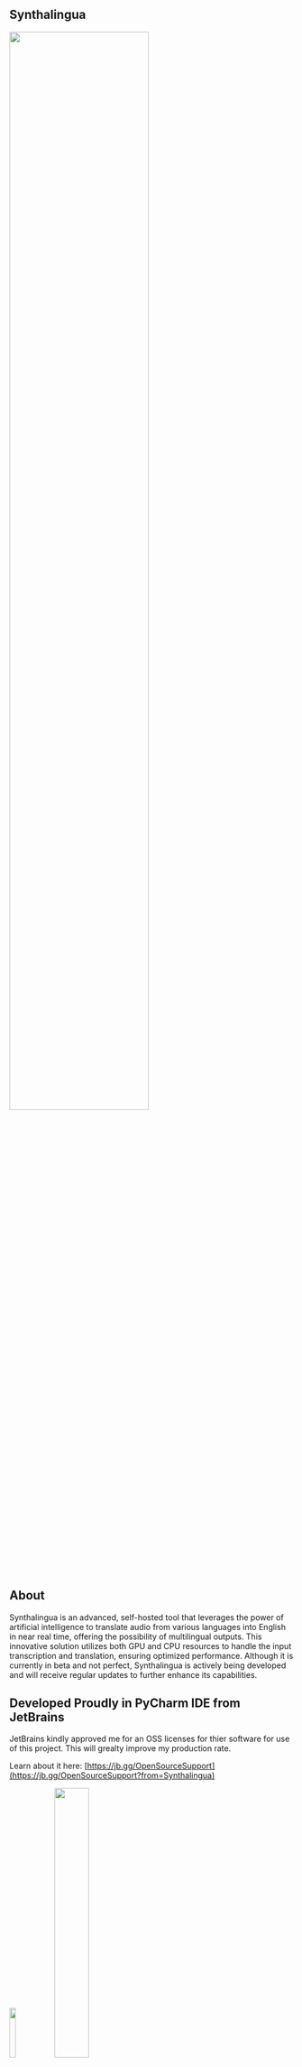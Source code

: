 ## Synthalingua 
<img src="https://github.com/cyberofficial/Synthalingua/assets/19499442/c81d2c51-bf85-4055-8243-e6a1262cce8a" width=70%>

## About

Synthalingua is an advanced, self-hosted tool that leverages the power of artificial intelligence to translate audio from various languages into English in near real time, offering the possibility of multilingual outputs. This innovative solution utilizes both GPU and CPU resources to handle the input transcription and translation, ensuring optimized performance. Although it is currently in beta and not perfect, Synthalingua is actively being developed and will receive regular updates to further enhance its capabilities.


## Developed Proudly in PyCharm IDE from JetBrains
JetBrains kindly approved me for an OSS licenses for thier software for use of this project. This will grealty improve my production rate.

Learn about it here: [https://jb.gg/OpenSourceSupport](https://jb.gg/OpenSourceSupport?from=Synthalingua)

[<img src="https://resources.jetbrains.com/storage/products/company/brand/logos/jb_beam.png" width="15%">](https://www.jetbrains.com/?from=Synthalingua)
[<img src="https://resources.jetbrains.com/storage/products/company/brand/logos/PyCharm.png" width="35%">](https://www.jetbrains.com/pycharm/?from=Synthalingua)


### Downloads
| Version (Click to DL) | Portable Included | Type | Notes |
| ------- |-------------------| ---- | ----- |
| [1.0.9986](https://github.com/cyberofficial/Synthalingua/releases/tag/1.0.9986) | Yes               | Stable | various updates and bug fixes, added noise gate supression argument. `--mic_calibration_time` check arguments below. |

### Badges
[![CodeQL](https://github.com/cyberofficial/Synthalingua/actions/workflows/codeql.yml/badge.svg)](https://github.com/cyberofficial/Synthalingua/actions/workflows/codeql.yml)

#### Readme will update as time goes. This is a work in progress.

### Table of Contents
| Table of Contents | Description |
| ----------------- | ----------- |
| [Disclaimer](#things-to-knowdisclaimerswarningsetc) | Things to know/Disclaimers/Warnings/etc |
| [To Do List](#todo) | Things to do |
| [Contributors](#contributors) | People who helped with the project or contributed to the project. |
| [Installing/Setup](#installation) | How to install and setup the tool. |
| Misc | [Usage and File Arguments](#usage) - [Examples](#examples) - [Web Server](#web-server) |
| [Troubleshooting](#troubleshooting) | Common issues and how to fix them. |
| [Additional Info](#additional-information) | Additional information about the tool. |
| [Video Demos](#video-demonstration) | Video demonstrations of the tool. |
| [Extra Notes](#things-to-note) | Extra notes about the tool. |

## Things to know/Disclaimers/Warnings/etc
- This tool is not perfect. It's still in beta and is a work in progress. It will be updated in a reasonable amount of time.
Example: The tool might occasionally provide inaccurate translations or encounter bugs that are being actively worked on by the developers.
- Translations are more accurate when the speaker speaks clearly and slowly. If the speaker is fast or unclear, the translation will be less accurate, though it will still provide some level of translation.
Example: If the speaker speaks slowly and enunciates clearly, the tool is likely to provide more accurate translations compared to when the speaker speaks quickly or mumbles.
- The tool is not intended for professional use. It's meant for fun, language learning, and enjoying content at a reasonable pace. You may need to try to understand the content on your own before using this tool.
Example: This tool can be used for casual conversations, language practice with friends, or enjoying audio content in different languages.
- You agree not to use the tool to produce or spread misinformation or hate speech. If there is a discrepancy between the tool's output and the speaker's words, you must conduct your own research to determine the truth.
Example: If the tool translates a statement into something false or misleading, it is your responsibility to verify the accuracy of the information before sharing it. Avoid using the tool to spread false information or engage in hate speech.
- You assume your own risk and liability. The repository owner will not be held responsible for any damages caused by the tool. You are responsible for your own actions and cannot hold the repository owner accountable if you encounter issues or face consequences due to your usage of the tool.
Example: If the tool encounters technical issues, fails to provide accurate translations, or if you face any negative consequences resulting from its usage, the repository owner cannot be held liable.
- The tool is not meant to replace human translators. It is designed for fun, language learning, and enjoying content at a reasonable pace. You may need to make an effort to understand the content on your own before using this tool.
Example: When dealing with complex or highly specialized content, it is advisable to consult professional human translators for accurate translations.
- Your hardware can affect the tool's performance. A weak CPU or GPU may hinder its functionality. However, a weak internet connection or microphone will not significantly impact the tool.
Example: If you have a powerful computer with a fast processor, the tool is likely to perform better and provide translations more efficiently compared to using it on a slower or older system.
- This is a tool, not a service. You are responsible for your own actions and cannot hold the repository owner accountable if the tool violates terms of service or end-user license agreements, or if you encounter any issues while using the tool.
Example: If you use the tool in a way that violates the terms of service or policies of the platform you're using it with, the repository owner cannot be held responsible for any resulting consequences.


## TODO
| Todo  | Sub-Task | Status |
|-------|----------|--------|
| Add support for AMD GPUs. | ROCm support - Linux Only | ✅ |
|       | OpenCL support - Linux Only | ✅ |
| Add support API access. |          | ❌ |
| Custom localhost web server. |      | ✅ |
| Add reverse translation. |        | ✅ |
|       | Localize script to other languages. (Will take place after reverse translations.) | ❌ |
| Custom dictionary support. |       | ❌ |
| GUI.  |          | ❌ |
| Linux support. |          | ✅ |
| Improve performance. |         | ❌ |
|       | Compressed Model Format for lower ram users | ✅ |
|       | Better large model loading speed | ❌ |
|          | Split model up into multiple chunks based on usage | ❌ |
| Increase model swapping accuracy. | | ❌ |


# Contributors 
#### [@DaniruKun](https://github.com/DaniruKun) - https://watsonindustries.live
#### [@Expletive](https://github.com/Expletive) - https://evitelpxe.neocities.org 
#### [@Adenser](https://github.com/Adenser)

# System Requirements
| Supported GPUs | Description |
| -------------- | ----------- |
| Nvidia Dedicated Graphics | Supported |
| Nvidia Integrated Graphics | Tested - Not Supported |
| AMD/ATI | * Linux Verified |
| Intel Arc | Not Supported |
| Intel HD | Not Supported |
| Intel iGPU | Not Supported |

You can find full list of supported Nvida GPUs here:
* [Official Nvidia List](https://developer.nvidia.com/cuda-gpus)
* [Simple List](https://gist.github.com/standaloneSA/99788f30466516dbcc00338b36ad5acf)

| Requirement | Minimum | Moderate | Recommended | Best Performance |
| ----------- | ------- | -------- | ----------- | ---------------- |
| CPU Cores | 2 | 6 | 8 | 16 |
| CPU Clock Speed (GHz) | 2.5 or higher | 3.0 or higher | 3.5 or higher | 4.0 or higher |
| RAM (GB) | 4 or higher | 8 or higher | 16 or higher | 16 or higher |
| GPU VRAM (GB) | 2 or higher | 6 or higher | 8 or higher | 12 or higher |
| Free Disk Space (GB) | 10 or higher | 10 or higher | 10 or higher | 10 or higher |
| GPU (suggested) As long as the gpu you have is within vram spec, it should work fine. | Nvidia GTX 1050 or higher | Nvidia GTX 1660 or higher | Nvidia RTX 3070 or higher | Nvidia RTX 3090 or higher |

Note:
- Nvidia GPU support on Linux and Windows
- Nvidia GPU is suggested but not required.
- AMD GPUs are supported on linux, not Windows, but will *try* to be supported soon.

The tool will work on any system that meets the minimum requirements. The tool will work better on systems that meet the recommended requirements. The tool will work best on systems that meet the best performance requirements. You can mix and match the requirements to get the best performance. For example, you can have a CPU that meets the best performance requirements and a GPU that meets the moderate requirements. The tool will work best on systems that meet the best performance requirements.

## Installation
1. Download and install [Python 3.10.9](https://www.python.org/downloads/release/python-3109/).
     * Make sure to check the box that says "Add Python to PATH" when installing. If you don't check the box, you will have to manually add Python to your PATH. You can check this guide: [How to add Python to PATH](https://datatofish.com/add-python-to-windows-path/).
     * You can choose any python version that is 3.10.9 up to the latest version. The tool will *not* work on any python version that is 3.11 or higher. Must be 3.10.9+ not 3.11.x.
2. Download and install [Git](https://git-scm.com/downloads).
     * Using default settings is fine.
3. Download and install FFMPEG
     * Instructions: https://github.com/cyberofficial/Synthalingua/issues/2#issuecomment-1491098222
4. Download and install CUDA [Optional, but needs to be installed if using GPU]
     * https://developer.nvidia.com/cuda-downloads
5. Run setup script
     * **On Windows**: `setup.bat`
     * **On Linux**: `setup.bash`
     * If you get an error saying "Setup.bat is not recognized as an internal or external command, operable program or batch file.", houston we have a problem. This will require you to fix your operating system.
6. Run the newly created batch file/bash script. You can edit that file to change the settings.
     * If you get an error saying it is "not recognized as an internal or external command, operable program or batch file.", make sure you have  installed and added to your PATH, and make sure you have git installed. If you have python and git installed and added to your PATH, then create a new issue on the repo and I will try to help you fix the issue.

## Usage 

This script uses argparse to accept command line arguments. The following options are available:
| Flag | Description |
| ---- | ----------- |
| `--ram` | Change the amount of RAM to use. Default is 4GB. Choices are "1GB", "2GB", "4GB", "6GB", "12GB". |
| `--ramforce` | Use this flag to force the script to use desired VRAM. May cause the script to crash if there is not enough VRAM available. |
| `--non_english` | Use non-English models for transcription. Enables the use of non-English models. |
| `--energy_threshold` | Set the energy level for microphone to detect. Default is 100. Choose from 1 to 1000; anything higher will be harder to trigger the audio detection. |
| `--mic_calibration_time` | How long to calibrate the mic for in seconds. To skip user input type 0 and time will be set to 5 seconds. |
| `--record_timeout` | Set the time in seconds for real-time recording. Default is 2 seconds. |
| `--phrase_timeout` | Set the time in seconds for empty space between recordings before considering it a new line in the transcription. Default is 1 second. |
| `--translate` | Translate the transcriptions to English. Enables translation. |
| `--transcribe` | Transcribe the audio to a set target language. Target Language flag is required. |
| `--target_language` | Select the language to translate to. Available choices are a list of languages in ISO 639-1 format, as well as their English names. |
| `--language` | Select the language to translate from. Available choices are a list of languages in ISO 639-1 format, as well as their English names. |
| `--auto_model_swap` | Automatically swap the model based on the detected language. Enables automatic model swapping. |
| `--device` | Select the device to use for the model. Default is "cuda" if available. Available options are "cpu" and "cuda". When setting to CPU you can choose any RAM size as long as you have enough RAM. The CPU option is optimized for multi-threading, so if you have like 16 cores, 32 threads, you can see good results. |
| `--cuda_device` | Select the CUDA device to use for the model. Default is 0. |
| `--discord_webhook` | Set the Discord webhook to send the transcription to. |
| `--list_microphones` | List available microphones and exit. |
| `--set_microphone` | Set the default microphone to use. You can set the name or its ID number from the list. |
| `--auto_language_lock` | Automatically lock the language based on the detected language after 5 detections. Enables automatic language locking. Will help reduce latency. Use this flag if you are using non-English and if you do not know the current spoken language. |
| `--use_finetune` | Use fine-tuned model. This will increase accuracy, but will also increase latency. Additional VRAM/RAM usage is required. |
| `--no_log` | Makes it so only the last thing translated/transcribed is shown rather log style list. |
| `--updatebranch` | Check which branch from the repo to check for updates. Default is **master**, choices are **master** and **dev-testing** and **bleeding-under-work**. To turn off update checks use **disable**. **bleeding-under-work** is basically latest changes and can break at any time. |
| `--keep_temp` | Keeps audio files in the **out** folder. This will take up space over time though. |
| `--portnumber` | Set the port number for the web server. If no number is set then the web server will not start. |
| `--retry` | Retries translations and transcription if they fail. |
| `--about` | Shows about the app. |

# Things to note!
- When crafting your command line arguments, you need to make sure you adjust the energy threshold to your liking. The default is 100, but you can adjust it to your liking. The higher the number, the harder it is to trigger the audio detection. The lower the number, the easier it is to trigger the audio detection. I recommend you start with 100 and adjust it from there. I seen best results with 250-500.
- When using the discord webhook make sure the url is in quotes. Example: `--discord_webhook "https://discord.com/api/webhooks/1234567890/1234567890"`
- An active internet connection is required for initial usage. Over time you'll no longer need an internet connection. Changing RAM size will download certain models, once downloaded you'll no longer need internet.
- The fine tuned model will automatically be downloaded from OneDrive via Direct Public link. In the event of failure

## Web Server
With the command flag `--port 4000`, you can use query parameters like `?showoriginal`, `?showtranslation`, and `?showtranscription` to show specific elements. If any other query parameter is used or no query parameters are specified, all elements will be shown by default. You can choose another number other than `4000` if you want. You can mix the query parameters to show specific elements, leave blank to show all elements.

For example:
- `http://localhost:4000?showoriginal` will show the `original` detected text.
- `http://localhost:4000?showtranslation` will show the `translated` text.
- `http://localhost:4000?showtranscription` will show the `transcribed` text.
- `http://localhost:4000/?showoriginal&showtranscription` will show the `original` and `transcribed` text.
- `http://localhost:4000` or `http://localhost:4000?otherparam=value` will show all elements by default.

## Examples
#### Please note, make sure you edit the livetranslation.bat/livetranslation.bash file to change the settings. If you do not, it will use the default settings.


You have a GPU with 6GB of memory and you want to use the Japanese model. You also want to translate the transcription to English. You also want to send the transcription to a Discord channel. You also want to set the energy threshold to 300. You can run the following command:
`python transcribe_audio.py --ram 6gb --non_english --translate --language ja --discord_webhook "https://discord.com/api/webhooks/1234567890/1234567890" --energy_threshold 300`

When choosing ram, you can only choose 1gb, 2gb, 4gb, 6gb, 12gb. There are no in-betweens.

You have a 12gb GPU and you want to translate to Spanish from English, you can run the following command:
`python transcribe_audio.py --ram 12gb --transcribe --target_language Spanish --non_english --language en`

Lets say you have multiple audio devices and you want to use the one that is not the default. You can run the following command:
`python transcribe_audio.py --list_microphones`
This command will list all audio devices and their index. You can then use the index to set the default audio device. For example, if you want to use the second audio device, you can run the following command:
`python transcribe_audio.py --set_microphone "Realtek Audio (2- High Definiti"` to set the device to listen to. *Please note the quotes around the device name. This is required to prevent errors. Some names may be cut off, copy exactly what is in the quotes of the listed devices.

Example lets say I have these devices:
```
Microphone with name "Microsoft Sound Mapper - Input" found, the device index is 1
Microphone with name "VoiceMeeter VAIO3 Output (VB-Au" found, the device index is 2
Microphone with name "Headset (B01)" found, the device index is 3
Microphone with name "Microphone (Realtek USB2.0 Audi" found, the device index is 4
Microphone with name "Microphone (NVIDIA Broadcast)" found, the device index is 5
```

I would put `python transcribe_audio.py --set_microphone "Microphone (Realtek USB2.0 Audi"` to set the device to listen to.
-or-
I would put `python transcribe_audio.py --set_microphone 4` to set the device to listen to.

## Troubleshooting

If you encounter any issues with the tool, here are some common problems and their solutions:

* Python is not recognized as an internal or external command, operable program or batch file.
    * Make sure you have Python installed and added to your PATH.
    * If you recently installed Python, try restarting your computer to refresh the PATH environment variable.
    * Check that you installed the correct version of Python required by the application. Some applications may require a specific version of Python.
    * If you are still having issues, try running the command prompt as an administrator and running the installation again. However, only do this as a last resort and with caution, as running scripts as an administrator can potentially cause issues with the system.
* I get an error saying "No module named 'transformers'".
    * Re-run the setup.bat file.
        * If issues persist, make sure you have Python installed and added to your PATH.
        * Make sure you have the `transformers` module installed by running `pip install transformers`.
        * If you have multiple versions of Python installed, make sure you are installing the module for the correct version by specifying the Python version when running the command, e.g. `python -m pip install transformers`.
        * If you are still having issues, create a new issue on the repository and the developer may be able to help you fix the issue.
* Git is not recognized as an internal or external command, operable program or batch file.
    * Make sure you have Git installed and added to your PATH.
    * If you recently installed Git, try restarting your computer to refresh the PATH environment variable.
    * If you are still having issues, try running the command prompt as an administrator and running the installation again. However, only do this as a last resort and with caution, as running scripts as an administrator can potentially cause issues with the system.
* CUDA is not recognized or available.
    * Make sure you have CUDA installed. You can get it from [here](https://developer.nvidia.com/cuda-downloads).
    * CUDA is only for NVIDIA GPUs. If you have an AMD GPU, you have to use the CPU model. ROCm is not supported at this time.
* [WinError 2] The system cannot find the file specified
    Try this fix: https://github.com/cyberofficial/Real-Time-Translation/issues/2#issuecomment-1491098222
* Translator can't pickup stream sound
    * Check out this discussion thread for a possible fix: [#12 Discussion](https://github.com/cyberofficial/Synthalingua/discussions/12)

# Additional Information
* Models used are from OpenAI Whisper - [Whisper](https://github.com/openai/whisper)
    * Models were fine tuned using this [Documentation](https://huggingface.co/blog/fine-tune-whisper#load-whisperfeatureextractor)

# Video Demonstration
Command line arguments used. `--ram 6gb --record_timeout 2 --language ja --energy_threshold 500`
[<img src="https://i.imgur.com/sXTWr76.jpg" width="50%">](https://streamable.com/m9mhfr)

Command line arguments used. `--ram 12gb --record_timeout 5 --language id --energy_threshold 500`
[<img src="https://i.imgur.com/2WbWpH4.jpg" width="50%">](https://streamable.com/skuhoh)
